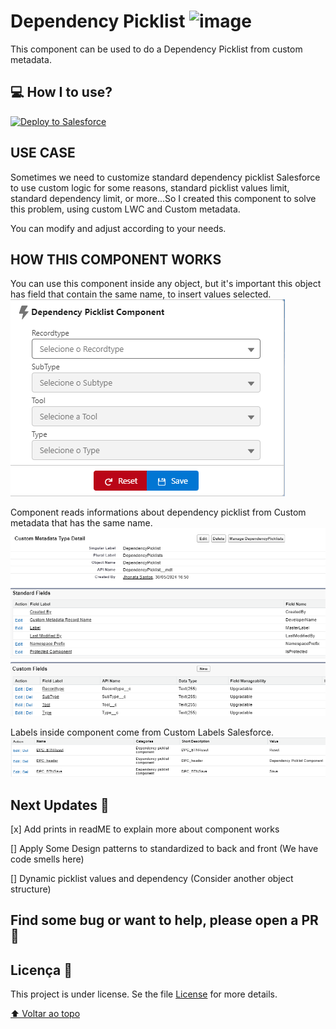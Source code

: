 # Dependency Picklist ![image](https://img.shields.io/badge/Salesforce-00A1E0?style=for-the-badge&logo=Salesforce&logoColor=white)


This component can be used to do a Dependency Picklist from custom metadata.

## 💻 How I to use?

<a href="https://githubsfdeploy.herokuapp.com">
  <img alt="Deploy to Salesforce"
       src="https://raw.githubusercontent.com/afawcett/githubsfdeploy/master/deploy.png">
</a>

## USE CASE

Sometimes we need to customize standard dependency picklist Salesforce to use custom logic for some reasons, standard picklist values limit, standard dependency limit, or more...So I created this component to solve this problem, using custom LWC and Custom metadata.

You can modify and adjust according to your needs.


## HOW THIS COMPONENT WORKS

You can use this component inside any object, but it's important this object has field that contain the same name, to insert values selected.
![alt text](image.png)

Component reads informations about dependency picklist from Custom metadata that has the same name.
![alt text](image-1.png)

Labels inside component come from Custom Labels Salesforce.
![alt text](image-2.png)


## Next Updates 🚀

[x] Add prints in readME to explain more about component works

[] Apply Some Design patterns to standardized to back and front (We have code smells here)

[] Dynamic picklist values and dependency (Consider another object structure)

## Find some bug or want to help, please open a PR 🚩

## Licença 📝

This project is under license. Se the file [License](LICENSE) for more details.

[⬆ Voltar ao topo](https://github.com/jhownfs/GlobalsearchLWC.git)<br>
